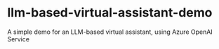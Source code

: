 # llm-based-virtual-assistant-demo
A simple demo for an LLM-based virtual assistant, using Azure OpenAI Service
